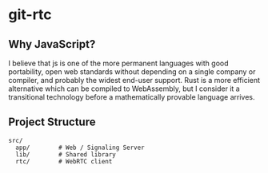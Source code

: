 # git-rtc

## Why JavaScript?

I believe that js is one of the more permanent languages with good portability, open web standards without depending on a single company or compiler, and probably the widest end-user support. Rust is a more efficient alternative which can be compiled to WebAssembly, but I consider it a transitional technology before a mathematically provable language arrives.

## Project Structure

```
src/
  app/        # Web / Signaling Server
  lib/        # Shared library
  rtc/        # WebRTC client
```
